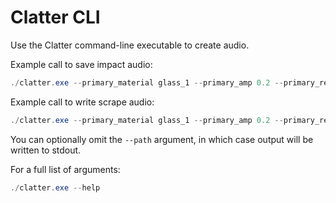 # Clatter CLI

Use the Clatter command-line executable to create audio.

Example call to save impact audio:

```powershell
./clatter.exe --primary_material glass_1 --primary_amp 0.2 --primary_resonance 0.2 --primary_mass 1 --secondary_material stone_4 --secondary_amp 0.5 --secondary_resonance 0.1 --secondary_mass 100 --speed 1 --type impact --path out.wav
```

Example call to write scrape audio:

```powershell
./clatter.exe --primary_material glass_1 --primary_amp 0.2 --primary_resonance 0.2 --primary_mass 1 --secondary_material stone_4 --secondary_amp 0.5 --secondary_resonance 0.1 --secondary_mass 100 --speed 1 --type scrape --scrape_material ceramic --duration 3 --path out.wav
```

You can optionally omit the `--path` argument, in which case output will be written to stdout.

For a full list of arguments:

```powershell
./clatter.exe --help
```

